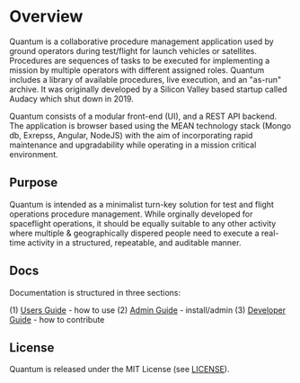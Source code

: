 # Overview

Quantum is a collaborative procedure management application used by ground operators during test/flight for launch vehicles or satellites. Procedures are sequences of tasks to be executed for implementing a mission by multiple operators with different assigned roles. Quantum includes a library of available procedures, live execution, and an "as-run" archive. It was originally developed by a Silicon Valley based startup called Audacy which shut down in 2019.

Quantum consists of a modular front-end (UI), and a REST API backend. The application is browser based using the MEAN technology stack (Mongo db, Exrepss, Angular, NodeJS) with the aim of incorporating rapid maintenance and upgradability while operating in a mission critical environment.

## Purpose
Quantum is intended as a minimalist turn-key solution for test and flight operations procedure management. While orginally developed for spaceflight operations, it should be equally suitable to any other activity where multiple & geographically dispered people need to execute a real-time activity in a structured, repeatable, and auditable manner.

## Docs
Documentation is structured in three sections:

(1) [Users Guide](https://github.com/Xenon130/quantum/wiki/Users-Guide) - how to use
(2) [Admin Guide](https://github.com/Xenon130/quantum/wiki/Admin-Guide) - install/admin
(3) [Developer Guide](https://github.com/Xenon130/quantum/wiki/Dev-Guide) - how to contribute

## License
Quantum is released under the MIT License (see [LICENSE](https://github.com/Xenon130/quantum/blob/master/LICENSE)).
